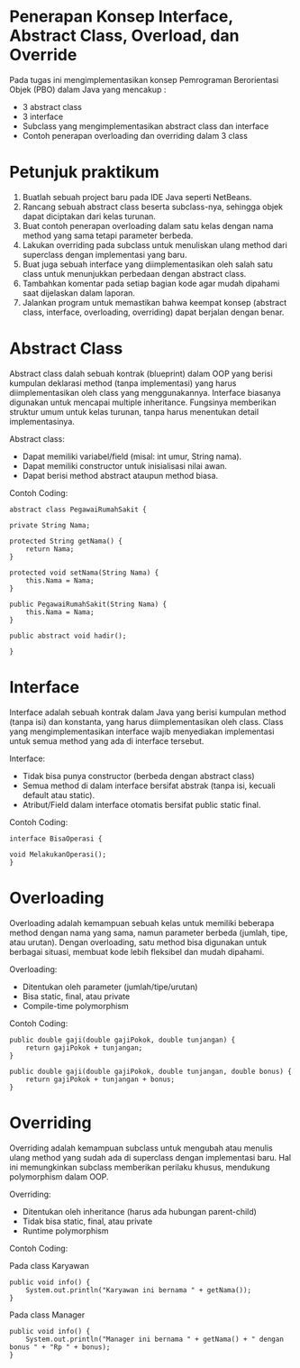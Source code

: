 # Penerapan Konsep Interface, Abstract Class, Overload, dan Override

Pada tugas ini mengimplementasikan konsep Pemrograman Berorientasi Objek (PBO) dalam Java yang mencakup :
- 3 abstract class
- 3 interface
- Subclass yang mengimplementasikan abstract class dan interface
- Contoh penerapan overloading dan overriding dalam 3 class

# Petunjuk praktikum
1.	Buatlah sebuah project baru pada IDE Java seperti NetBeans. 
2.	Rancang sebuah abstract class beserta subclass-nya, sehingga objek dapat diciptakan dari kelas turunan. 
3.	Buat contoh penerapan overloading dalam satu kelas dengan nama method yang sama tetapi parameter berbeda. 
4.	Lakukan overriding pada subclass untuk menuliskan ulang method dari superclass dengan implementasi yang baru. 
5.	Buat juga sebuah interface yang diimplementasikan oleh salah satu class untuk menunjukkan perbedaan dengan abstract class. 
6.	Tambahkan komentar pada setiap bagian kode agar mudah dipahami saat dijelaskan dalam laporan. 
7.	Jalankan program untuk memastikan bahwa keempat konsep (abstract class, interface, overloading, overriding) dapat berjalan dengan benar.


# Abstract Class
Abstract class dalah sebuah kontrak (blueprint) dalam OOP yang berisi kumpulan deklarasi method (tanpa implementasi) yang harus diimplementasikan oleh class yang menggunakannya. Interface biasanya digunakan untuk mencapai multiple inheritance. Fungsinya memberikan struktur umum untuk kelas turunan, tanpa harus menentukan detail implementasinya.

Abstract class:
- Dapat memiliki variabel/field (misal: int umur, String nama).
- Dapat memiliki constructor untuk inisialisasi nilai awan.
- Dapat berisi method abstract ataupun method biasa.

Contoh Coding:

    abstract class PegawaiRumahSakit {

    private String Nama;
    
    protected String getNama() {
        return Nama;
    }

    protected void setNama(String Nama) {
        this.Nama = Nama;
    }

    public PegawaiRumahSakit(String Nama) {
        this.Nama = Nama;
    }

    public abstract void hadir();

    }

# Interface
Interface adalah sebuah kontrak dalam Java yang berisi kumpulan method (tanpa isi) dan konstanta, yang harus diimplementasikan oleh class. Class yang mengimplementasikan interface wajib menyediakan implementasi untuk semua method yang ada di interface tersebut.

Interface:
- Tidak bisa punya constructor (berbeda dengan abstract class)
- Semua method di dalam interface bersifat abstrak (tanpa isi, kecuali default atau static).
- Atribut/Field dalam interface otomatis bersifat public static final.

Contoh Coding:

    interface BisaOperasi {

    void MelakukanOperasi();
    }

# Overloading
Overloading adalah kemampuan sebuah kelas untuk memiliki beberapa method dengan nama yang sama, namun parameter berbeda (jumlah, tipe, atau urutan). Dengan overloading, satu method bisa digunakan untuk berbagai situasi, membuat kode lebih fleksibel dan mudah dipahami.

Overloading:
- Ditentukan oleh parameter (jumlah/tipe/urutan)
- Bisa static, final, atau private
- Compile-time polymorphism

Contoh Coding:

    public double gaji(double gajiPokok, double tunjangan) {
        return gajiPokok + tunjangan;
    }

    public double gaji(double gajiPokok, double tunjangan, double bonus) {
        return gajiPokok + tunjangan + bonus;
    }

# Overriding
Overriding adalah kemampuan subclass untuk mengubah atau menulis ulang method yang sudah ada di superclass dengan implementasi baru. Hal ini memungkinkan subclass memberikan perilaku khusus, mendukung polymorphism dalam OOP.

Overriding:
- Ditentukan oleh inheritance (harus ada hubungan parent-child)
- Tidak bisa static, final, atau private
- Runtime polymorphism

Contoh Coding:

Pada class Karyawan

    public void info() {
        System.out.println("Karyawan ini bernama " + getNama());
    }

Pada class Manager

    public void info() {
        System.out.println("Manager ini bernama " + getNama() + " dengan bonus " + "Rp " + bonus);
    }
